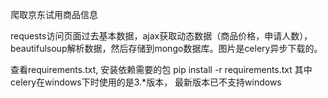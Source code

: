 爬取京东试用商品信息

requests访问页面过去基本数据，ajax获取动态数据（商品价格，申请人数），beautifulsoup解析数据，然后存储到mongo数据库。图片是celery异步下载的。

查看requirements.txt, 安装依赖需要的包
pip install -r requirements.txt
其中celery在windows下时使用的是3.*版本， 最新版本已不支持windows
